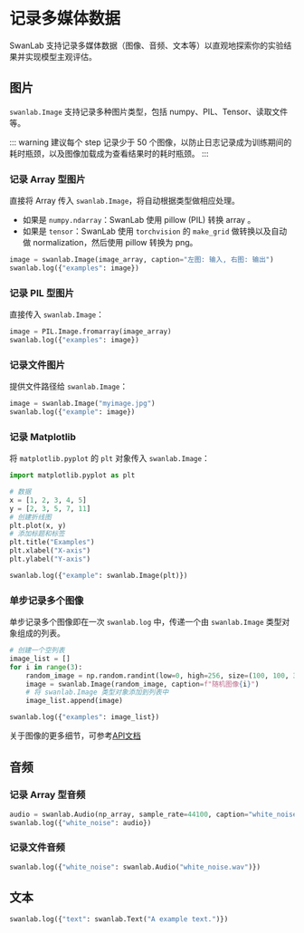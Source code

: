 # 记录多媒体数据

SwanLab 支持记录多媒体数据（图像、音频、文本等）以直观地探索你的实验结果并实现模型主观评估。

## 图片

`swanlab.Image` 支持记录多种图片类型，包括 numpy、PIL、Tensor、读取文件等。

::: warning
建议每个 step 记录少于 50 个图像，以防止日志记录成为训练期间的耗时瓶颈，以及图像加载成为查看结果时的耗时瓶颈。
:::

### 记录 Array 型图片

直接将 Array 传入 `swanlab.Image`，将自动根据类型做相应处理。

- 如果是 `numpy.ndarray`：SwanLab 使用 pillow (PIL) 转换 array 。
- 如果是 `tensor`：SwanLab 使用 `torchvision` 的 `make_grid` 做转换以及自动做 normalization，然后使用 pillow 转换为 png。

```python
image = swanlab.Image(image_array, caption="左图: 输入, 右图: 输出")
swanlab.log({"examples": image})
```

### 记录 PIL 型图片

直接传入 `swanlab.Image`：

```python
image = PIL.Image.fromarray(image_array)
swanlab.log({"examples": image})
```

### 记录文件图片

提供文件路径给 `swanlab.Image`：

```python
image = swanlab.Image("myimage.jpg")
swanlab.log({"example": image})
```

### 记录 Matplotlib

将 `matplotlib.pyplot` 的 `plt` 对象传入 `swanlab.Image`：

```python
import matplotlib.pyplot as plt

# 数据
x = [1, 2, 3, 4, 5]
y = [2, 3, 5, 7, 11]
# 创建折线图
plt.plot(x, y)
# 添加标题和标签
plt.title("Examples")
plt.xlabel("X-axis")
plt.ylabel("Y-axis")

swanlab.log({"example": swanlab.Image(plt)})
```

### 单步记录多个图像

单步记录多个图像即在一次 `swanlab.log` 中，传递一个由 `swanlab.Image` 类型对象组成的列表。

```python
# 创建一个空列表
image_list = []
for i in range(3):
    random_image = np.random.randint(low=0, high=256, size=(100, 100, 3))
    image = swanlab.Image(random_image, caption=f"随机图像{i}")
    # 将 swanlab.Image 类型对象添加到列表中
    image_list.append(image)

swanlab.log({"examples": image_list})
```

关于图像的更多细节，可参考[API文档](/zh/api/py-Image)

## 音频

### 记录 Array 型音频

```python
audio = swanlab.Audio(np_array, sample_rate=44100, caption="white_noise")
swanlab.log({"white_noise": audio})
```

### 记录文件音频

```python
swanlab.log({"white_noise": swanlab.Audio("white_noise.wav")})
```

## 文本

```python
swanlab.log({"text": swanlab.Text("A example text.")})
```